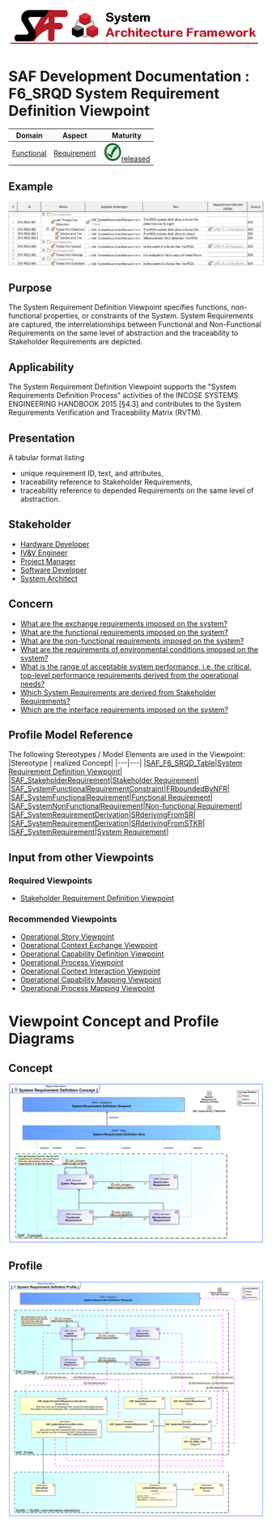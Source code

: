 ![System Architecture Framework](../../diagrams/Banner_SAF.png)
# SAF Development Documentation : **F6_SRQD** System Requirement Definition Viewpoint
|**Domain**|**Aspect**|**Maturity**|
| --- | --- | --- |
|[Functional](../../domains.md#Domain-Functional)|[Requirement](../../aspects.md#Aspect-Requirement)|![Released](../../diagrams/Symbol_confirmed.png )[released](../../using-saf/maturity.md#released)|
## Example
![System-Requirement-Definition-Viewpoint-primary-example.svg](../../diagrams/vp-examples/System-Requirement-Definition-Viewpoint-primary-example.svg)
## Purpose
The System Requirement Definition Viewpoint specifies functions, non-functional properties, or constraints of the System. System Requirements are captured, the interrelationships between Functional and Non-Functional Requirements on the same level of abstraction and the traceability to Stakeholder Requirements are depicted.
## Applicability
The System Requirement Definition Viewpoint supports the "System Requirements Definition Process" activities of the INCOSE SYSTEMS ENGINEERING HANDBOOK 2015 [§4.3] and contributes to the System Requirements Verification and Traceability Matrix (RVTM).
## Presentation
A tabular format listing
* unique requirement ID, text, and attributes,
* traceability reference to Stakeholder Requirements,
* traceability reference to depended Requirements on the same level of abstraction.

## Stakeholder
* [Hardware Developer](../../stakeholders.md#Hardware-Developer)
* [IV&V Engineer](../../stakeholders.md#IV&V-Engineer)
* [Project Manager](../../stakeholders.md#Project-Manager)
* [Software Developer](../../stakeholders.md#Software-Developer)
* [System Architect](../../stakeholders.md#System-Architect)
## Concern
* [What are the exchange requirements imposed on the system?](../../concerns.md#_2021x_2_8710274_1674576758978_464279_23425)
* [What are the functional requirements imposed on the system?](../../concerns.md#_2021x_2_8710274_1674576758860_195868_23350)
* [What are the non-functional requirements imposed on the system?](../../concerns.md#_2021x_2_8710274_1674576758640_180559_23118)
* [What are the requirements of environmental conditions imposed on the system?](../../concerns.md#_2021x_2_8710274_1674576758798_122991_23285)
* [What is the range of acceptable system performance, i.e. the critical, top-level performance requirements derived from the operational needs?](../../concerns.md#_2021x_2_8710274_1674576759042_480392_23467)
* [Which System Requirements are derived from Stakeholder Requirements?](../../concerns.md#_2021x_2_8710274_1674576758563_692887_23057)
* [Which are the interface requirements imposed on the system?](../../concerns.md#_2021x_2_8710274_1674576758778_979635_23258)
## Profile Model Reference
The following Stereotypes / Model Elements are used in the Viewpoint:
|Stereotype | realized Concept|
|---|---|
|[SAF_F6_SRQD_Table](../../stereotypes.md#SAF_F6_SRQD_Table)|[System Requirement Definition Viewpoint](../concept/concepts.md#System-Requirement-Definition-Viewpoint)|
|[SAF_StakeholderRequirement](../../stereotypes.md#SAF_StakeholderRequirement)|[Stakeholder Requirement](../concept/concepts.md#Stakeholder-Requirement)|
|[SAF_SystemFunctionalRequirementConstraint](../../stereotypes.md#SAF_SystemFunctionalRequirementConstraint)|[FRboundedByNFR](../concept/concepts.md#FRboundedByNFR)|
|[SAF_SystemFunctionalRequirement](../../stereotypes.md#SAF_SystemFunctionalRequirement)|[Functional Requirement](../concept/concepts.md#Functional-Requirement)|
|[SAF_SystemNonFunctionalRequirement](../../stereotypes.md#SAF_SystemNonFunctionalRequirement)|[Non-functional Requirement](../concept/concepts.md#Non-functional-Requirement)|
|[SAF_SystemRequirementDerivation](../../stereotypes.md#SAF_SystemRequirementDerivation)|[SRderivingFromSR](../concept/concepts.md#SRderivingFromSR)|
|[SAF_SystemRequirementDerivation](../../stereotypes.md#SAF_SystemRequirementDerivation)|[SRderivingFromSTKR](../concept/concepts.md#SRderivingFromSTKR)|
|[SAF_SystemRequirement](../../stereotypes.md#SAF_SystemRequirement)|[System Requirement](../concept/concepts.md#System-Requirement)|
## Input from other Viewpoints
### Required Viewpoints
* [Stakeholder Requirement Definition Viewpoint](Stakeholder-Requirement-Definition-Viewpoint.md)
### Recommended Viewpoints
* [Operational Story Viewpoint](Operational-Story-Viewpoint.md)
* [Operational Context Exchange Viewpoint](Operational-Context-Exchange-Viewpoint.md)
* [Operational Capability Definition Viewpoint](Operational-Capability-Definition-Viewpoint.md)
* [Operational Process Viewpoint](Operational-Process-Viewpoint.md)
* [Operational Context Interaction Viewpoint](Operational-Context-Interaction-Viewpoint.md)
* [Operational Capability Mapping Viewpoint](Operational-Capability-Mapping-Viewpoint.md)
* [Operational Process Mapping Viewpoint](Operational-Process-Mapping-Viewpoint.md)
# Viewpoint Concept and Profile Diagrams
## Concept
![System Requirement Definition Concept](diagrams/System-Requirement-Definition-Concept.svg)
## Profile
![System Requirement Definition Profile](diagrams/System-Requirement-Definition-Profile.svg)
